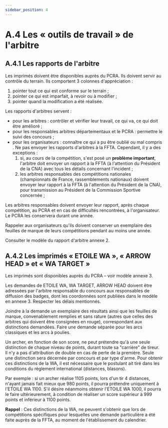 ```yaml
---
sidebar_position: 4
---
```


# A.4 Les « outils de travail » de l'arbitre

## A.4.1 Les rapports de l'arbitre

Les imprimés doivent être disponibles auprès du PCRA. Ils doivent servir au contrôle du terrain.
Ils comportent 3 colonnes d'appréciation :

1. pointer tout ce qui est conforme sur le terrain ;
2. pointer ce qui est imparfait, à revoir ou à modifier ;
3. pointer quand la modification a été réalisée.

Les rapports d'arbitres servent :

- pour les arbitres : contrôler et vérifier leur travail, ce qui va, ce qui doit être amélioré ;
- pour les responsables arbitres départementaux et le PCRA : permettre le suivi des concours ;
- pour les organisateurs : connaître ce qui a pu être oublié ou mal compris .
  Ne pas envoyer les rapports d'arbitres à la FFTA. Cependant, il y a des exceptions :
  1. si, au cours de la compétition, s'est posé un **problème important**, l'arbitre doit envoyer un rapport à la
     FFTA (à l'attention du Président de la CNA) avec tous les détails concernant l'incident ;
  2. les arbitres responsables des compétitions nationales (championnats de France, rassemblements
     nationaux) doivent envoyer leur rapport à la FFTA (à l'attention du Président de la CNA), pour
     transmission au Président de la Commission Sportive concernée ;

Les arbitres responsables doivent envoyer leur rapport, après chaque compétition, au PCRA et en cas de
difficultés rencontrées, à l'organisateur. Le PCRA les conservera durant une année.

Rappeler aux organisateurs qu'ils doivent conserver un exemplaire des feuilles de marque de leurs
compétitions pendant au moins une année.

Consulter le modèle du rapport d'arbitre annexe 2.

## A.4.2 Les imprimés « ETOILE WA », « ARROW HEAD » et « WA TARGET »

Les imprimés sont disponibles auprès du PCRA – voir modèle annexe 3.

Les demandes de ETOILE WA, WA TARGET, ARROW HEAD doivent être adressées par l'arbitre responsable
du concours aux responsables de diffusion des badges, dont les coordonnées sont publiées dans le modèle
en annexe 3. Respecter les délais mentionnés.

Joindre à la demande un exemplaire des résultats ainsi que les feuilles de marque, convenablement
remplies et sans rature (autres que celles des arbitres qui doivent être consignées en rouge),
correspondant aux distinctions demandées. Faire une demande séparée pour les arcs classiques et les
arcs à poulies.

Un archer, en fonction de son score, ne peut prétendre qu'à une seule distinction de chaque niveau de
points, durant toute sa "carrière" de tireur. Il n'y a pas d'attribution de double en cas de perte de la première.
Seule une distinction sera décernée par concours et par type d'arme.
Pour obtenir ces distinctions de la WA, il est nécessaire que le postulant ait tiré dans les conditions du
règlement international (distances, blasons).

Par exemple : si un archer réalise 1105 points, lors d'un tir 4 distances, n'ayant jamais fait mieux que 980
points, il pourra prétendre uniquement à l'ETOILE WA 1100. S'il désire néanmoins obtenir l'ETOILE WA
1000, il pourra le faire ultérieurement, à condition de réaliser un score supérieur à 999 points et inférieur
à 1100 points.

**Rappel** : Ces distinctions de la WA, ne peuvent s'obtenir que lors de compétitions spécifiques pour
lesquelles une demande particulière a été faite auprès de la FFTA, au moment de l'établissement du
calendrier.

